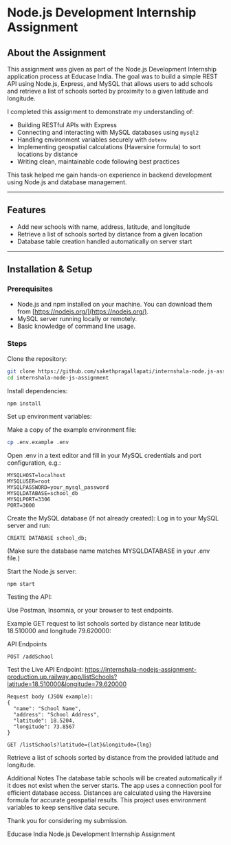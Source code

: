 # Node.js Development Internship Assignment

## About the Assignment
This assignment was given as part of the Node.js Development Internship application process at Educase India. The goal was to build a simple REST API using Node.js, Express, and MySQL that allows users to add schools and retrieve a list of schools sorted by proximity to a given latitude and longitude.

I completed this assignment to demonstrate my understanding of:
- Building RESTful APIs with Express
- Connecting and interacting with MySQL databases using `mysql2`
- Handling environment variables securely with `dotenv`
- Implementing geospatial calculations (Haversine formula) to sort locations by distance
- Writing clean, maintainable code following best practices

This task helped me gain hands-on experience in backend development using Node.js and database management.

---

## Features
- Add new schools with name, address, latitude, and longitude
- Retrieve a list of schools sorted by distance from a given location
- Database table creation handled automatically on server start

---

## Installation & Setup

### Prerequisites
- Node.js and npm installed on your machine. You can download them from [https://nodejs.org/](https://nodejs.org/).
- MySQL server running locally or remotely.
- Basic knowledge of command line usage.

### Steps

Clone the repository:
```bash
git clone https://github.com/sakethpragallapati/internshala-node.js-assignment.git
cd internshala-node-js-assignment
```
Install dependencies:

```bash
npm install
```

Set up environment variables:

Make a copy of the example environment file:

```bash
cp .env.example .env
```
Open .env in a text editor and fill in your MySQL credentials and port configuration, e.g.:

```
MYSQLHOST=localhost
MYSQLUSER=root
MYSQLPASSWORD=your_mysql_password
MYSQLDATABASE=school_db
MYSQLPORT=3306
PORT=3000
```
Create the MySQL database (if not already created):
Log in to your MySQL server and run:

```
CREATE DATABASE school_db;
```
(Make sure the database name matches MYSQLDATABASE in your .env file.)

Start the Node.js server:

```
npm start
```
Testing the API:

Use Postman, Insomnia, or your browser to test endpoints.

Example GET request to list schools sorted by distance near latitude 18.510000 and longitude 79.620000:

API Endpoints
```
POST /addSchool
```
Test the Live API Endpoint: https://internshala-nodejs-assignment-production.up.railway.app/listSchools?latitude=18.510000&longitude=79.620000

```
Request body (JSON example):
{
  "name": "School Name",
  "address": "School Address",
  "latitude": 18.5204,
  "longitude": 73.8567
}
```
```
GET /listSchools?latitude={lat}&longitude={lng}
```
Retrieve a list of schools sorted by distance from the provided latitude and longitude.

Additional Notes
The database table schools will be created automatically if it does not exist when the server starts.
The app uses a connection pool for efficient database access.
Distances are calculated using the Haversine formula for accurate geospatial results.
This project uses environment variables to keep sensitive data secure.

Thank you for considering my submission.

Educase India Node.js Development Internship Assignment
